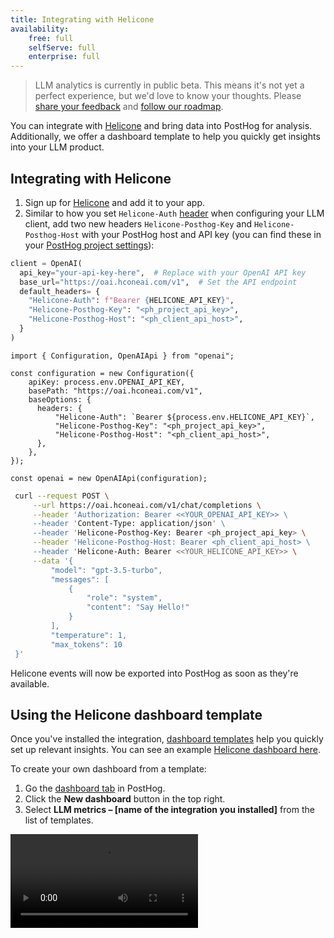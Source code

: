 ```yaml
---
title: Integrating with Helicone
availability:
    free: full
    selfServe: full
    enterprise: full
---
```


> LLM analytics is currently in public beta. This means it's not yet a perfect experience, but we'd love to know your thoughts. Please [share your feedback](http://app.posthog.com/home#supportModal) and [follow our roadmap](https://github.com/PostHog/posthog/issues/18547).

You can integrate with [Helicone](https://www.helicone.ai/) and bring data into PostHog for analysis. Additionally, we offer a dashboard template to help you quickly get insights into your LLM product. 

## Integrating with Helicone

1. Sign up for [Helicone](https://www.helicone.ai/) and add it to your app.
2. Similar to how you set `Helicone-Auth` [header](https://docs.helicone.ai/getting-started/integration-method/openai-proxy#openai-v1) when configuring your LLM client, add two new headers `Helicone-Posthog-Key` and `Helicone-Posthog-Host` with your PostHog host and API key (you can find these in your [PostHog project settings](https://us.posthog.com/settings/project)):

<MultiLanguage>

```python
client = OpenAI(
  api_key="your-api-key-here",  # Replace with your OpenAI API key
  base_url="https://oai.hconeai.com/v1",  # Set the API endpoint
  default_headers= { 
    "Helicone-Auth": f"Bearer {HELICONE_API_KEY}",
    "Helicone-Posthog-Key": "<ph_project_api_key>",
    "Helicone-Posthog-Host": "<ph_client_api_host>",
  }
)
```

```node
import { Configuration, OpenAIApi } from "openai";

const configuration = new Configuration({
    apiKey: process.env.OPENAI_API_KEY,
    basePath: "https://oai.hconeai.com/v1",
    baseOptions: {
      headers: {
          "Helicone-Auth": `Bearer ${process.env.HELICONE_API_KEY}`,
          "Helicone-Posthog-Key": "<ph_project_api_key>",
          "Helicone-Posthog-Host": "<ph_client_api_host>",
      },
    },
});

const openai = new OpenAIApi(configuration);
```

```bash
 curl --request POST \
     --url https://oai.hconeai.com/v1/chat/completions \
     --header 'Authorization: Bearer <<YOUR_OPENAI_API_KEY>> \
     --header 'Content-Type: application/json' \
     --header 'Helicone-Posthog-Key: Bearer <ph_project_api_key> \
     --header 'Helicone-Posthog-Host: Bearer <ph_client_api_host> \
     --header 'Helicone-Auth: Bearer <<YOUR_HELICONE_API_KEY>> \
     --data '{
         "model": "gpt-3.5-turbo",
         "messages": [
             {
                 "role": "system",
                 "content": "Say Hello!"
             }
         ],
         "temperature": 1,
         "max_tokens": 10
 }'
```

</MultiLanguage>

Helicone events will now be exported into PostHog as soon as they're available.

## Using the Helicone dashboard template

Once you've installed the integration, [dashboard templates](/docs/product-analytics/dashboards) help you quickly set up relevant insights. You can see an example [Helicone dashboard here](https://us.posthog.com/shared/NueyVUHeGCGnrQaM-eRO09HzHFwcCw).

To create your own dashboard from a template:

1. Go the [dashboard tab](https://us.posthog.com/dashboard) in PostHog.
2. Click the **New dashboard** button in the top right.
3. Select **LLM metrics – [name of the integration you installed]** from the list of templates.

![How to create an LLM analytics dashboard using the template](https://res.cloudinary.com/dmukukwp6/video/upload/v1713967763/posthog.com/contents/docs/langfuse-dash.mp4)
